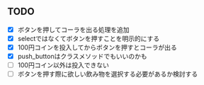## TODO
* [x] ボタンを押してコーラを出る処理を追加
* [x] selectではなくてボタンを押すことを明示的にする
* [x] 100円コインを投入してからボタンを押すとコーラが出る
* [x] push_buttonはクラスメソッドでもいいのかも
* [ ] 100円コイン以外は投入できない
* [ ] ボタンを押す際に欲しい飲み物を選択する必要があるか検討する
